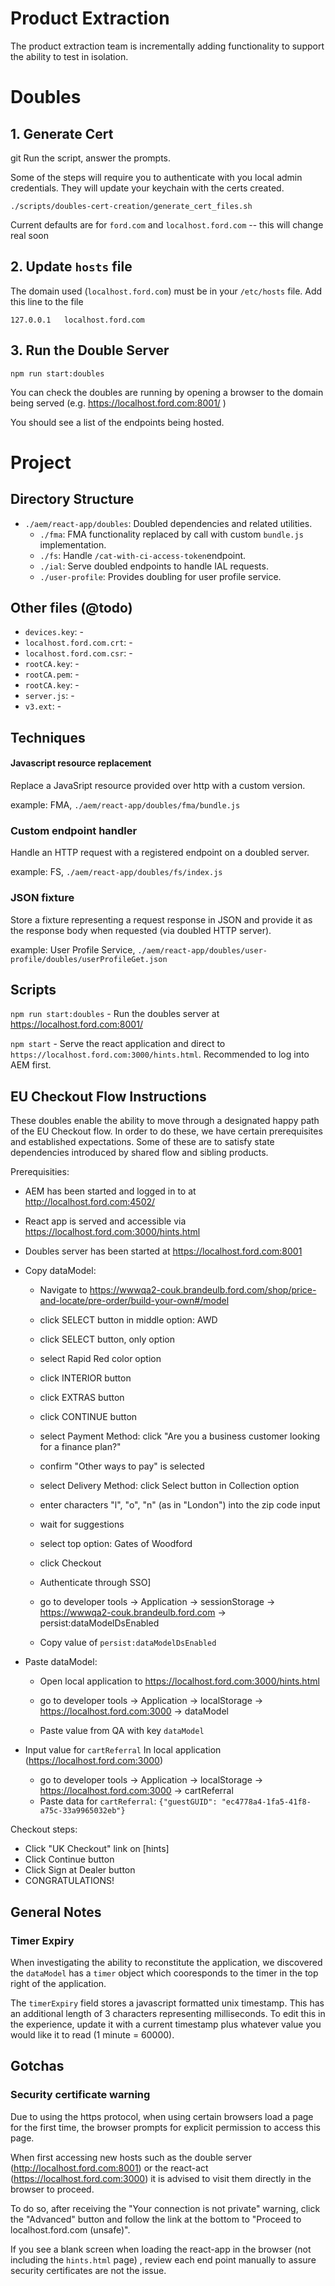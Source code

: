 # Product Extraction

The product extraction team is incrementally adding functionality to support the ability to test in isolation.


# Doubles

## 1. Generate Cert
git 
Run the script, answer the prompts.

Some of the steps will require you to authenticate with you local admin credentials. They will update your keychain with the certs created.


```shell
./scripts/doubles-cert-creation/generate_cert_files.sh
```

Current defaults are for `ford.com` and `localhost.ford.com` -- this will change real soon


## 2. Update `hosts` file

The domain used (`localhost.ford.com`) must be in your `/etc/hosts` file. Add this line to the file

```
127.0.0.1	localhost.ford.com

```

## 3. Run the Double Server

```shell
npm run start:doubles
```

You can check the doubles are running by opening a browser to the domain being served (e.g. https://localhost.ford.com:8001/ )

You should see a list of the endpoints being hosted.


# Project

## Directory Structure

- `./aem/react-app/doubles`: Doubled dependencies and related utilities.
	- `./fma`: FMA functionality replaced by call with custom `bundle.js` implementation.
	- `./fs`: Handle `/cat-with-ci-access-token`endpoint.
	- `./ial`: Serve doubled endpoints to handle IAL requests.
	- `./user-profile`: Provides doubling for user profile service.


## Other files (@todo)
- `devices.key`: -
- `localhost.ford.com.crt`: -
- `localhost.ford.com.csr`: -
- `rootCA.key`: -
- `rootCA.pem`: -
- `rootCA.key`: -
- `server.js`: -
- `v3.ext`: -


## Techniques

#### Javascript resource replacement
Replace a JavaSript resource provided over http with a custom version.

example: FMA, `./aem/react-app/doubles/fma/bundle.js`


### Custom endpoint handler
Handle an HTTP request with a registered endpoint on a doubled server.

example: FS, `./aem/react-app/doubles/fs/index.js`


### JSON fixture
Store a fixture representing a request response in JSON and provide it as the response body when requested (via doubled HTTP server).

example: User Profile Service, `./aem/react-app/doubles/user-profile/doubles/userProfileGet.json`


## Scripts

`npm run start:doubles` - Run the doubles server at https://localhost.ford.com:8001/

`npm start` - Serve the react application and direct to `https://localhost.ford.com:3000/hints.html`. Recommended to log into AEM first.


## EU Checkout Flow Instructions

These doubles enable the ability to move through a designated happy path of the EU Checkout flow. In order to do these, we have certain prerequisites and established expectations. Some of these are to satisfy state dependencies introduced by shared flow and sibling products.

Prerequisities:
- AEM has been started and logged in to at http://localhost.ford.com:4502/

- React app is served and accessible via https://localhost.ford.com:3000/hints.html

- Doubles server has been started at https://localhost.ford.com:8001

- Copy dataModel:
	- Navigate to https://wwwqa2-couk.brandeulb.ford.com/shop/price-and-locate/pre-order/build-your-own#/model
	- click SELECT button in middle option: AWD
	- click SELECT button, only option
	- select Rapid Red color option
	- click INTERIOR button
	- click EXTRAS button
	- click CONTINUE button
	- select Payment Method: click "Are you a business customer looking for a finance plan?"
	- confirm "Other ways to pay" is selected
	- select Delivery Method: click Select button in Collection option
	- enter characters "l", "o", "n" (as in "London") into the zip code input
	- wait for suggestions
	- select top option: Gates of Woodford
	- click Checkout

	- Authenticate through SSO]
	- go to developer tools
		-> Application
		-> sessionStorage
		-> https://wwwqa2-couk.brandeulb.ford.com
		-> persist:dataModelDsEnabled
	- Copy value of `persist:dataModelDsEnabled`
- Paste dataModel:
	- Open local application to https://localhost.ford.com:3000/hints.html


	- go to developer tools
		-> Application
		-> localStorage
		-> https://localhost.ford.com:3000
		-> dataModel
	- Paste value from QA with key `dataModel`

- Input value for `cartReferral`
	In local application (https://localhost.ford.com:3000)

	- go to developer tools
		-> Application
		-> localStorage
		-> https://localhost.ford.com:3000
		-> cartReferral
	- Paste data for `cartReferral`:
		`{"guestGUID": "ec4778a4-1fa5-41f8-a75c-33a9965032eb"}`

Checkout steps:
- Click "UK Checkout" link on [hints]
- Click Continue button
- Click Sign at Dealer button
- CONGRATULATIONS!


## General Notes

### Timer Expiry

When investigating the ability to reconstitute the application, we discovered the `dataModel` has a `timer` object which cooresponds to the timer in the top right of the application.

The `timerExpiry` field stores a javascript formatted unix timestamp. This has an additional length of 3 characters representing milliseconds. To edit this in the experience, update it with a current timestamp plus whatever value you would like it to read (1 minute = 60000).


## Gotchas

### Security certificate warning

Due to using the https protocol, when using certain browsers load a page for the first time, the browser prompts for explicit permission to access this page.

When first accessing new hosts such as the double server (http://localhost.ford.com:8001) or the react-act (https://localhost.ford.com:3000) it is advised to visit them directly in the browser to proceed.

To do so, after receiving the "Your connection is not private" warning, click the "Advanced" button and follow the link at the bottom to "Proceed to localhost.ford.com (unsafe)".

If you see a blank screen when loading the react-app in the browser (not including the `hints.html` page) , review each end point manually to assure security certificates are not the issue.

